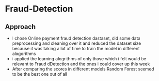 # Fraud-Detection
## Approach
- I chose Online payment fraud detection dastaset, did some data preprocessing and cleaning over it and reduced the dataset size because it was taking a lot of time to train the model in different alogorithms
- i applied the learning alogrithms of only those which i felt would be relevant to Fraud dDetection and the ones i could cover up this week
- After comparing the scores in different models Random Forest seemed to be the best one out of all
